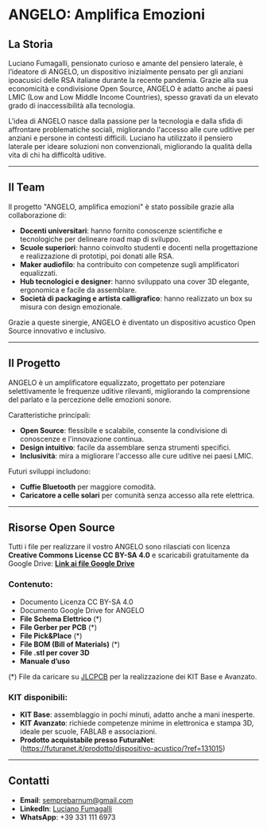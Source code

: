 # ANGELO: Amplifica Emozioni

## La Storia
Luciano Fumagalli, pensionato curioso e amante del pensiero laterale, è l’ideatore di ANGELO, un dispositivo inizialmente pensato per gli anziani ipoacusici delle RSA italiane durante la recente pandemia. Grazie alla sua economicità e condivisione Open Source, ANGELO è adatto anche ai paesi LMIC (Low and Low Middle Income Countries), spesso gravati da un elevato grado di inaccessibilità alla tecnologia.

L'idea di ANGELO nasce dalla passione per la tecnologia e dalla sfida di affrontare problematiche sociali, migliorando l'accesso alle cure uditive per anziani e persone in contesti difficili. Luciano ha utilizzato il pensiero laterale per ideare soluzioni non convenzionali, migliorando la qualità della vita di chi ha difficoltà uditive.

---

## Il Team
Il progetto "ANGELO, amplifica emozioni" è stato possibile grazie alla collaborazione di:
- **Docenti universitari**: hanno fornito conoscenze scientifiche e tecnologiche per delineare road map di sviluppo.
- **Scuole superiori**: hanno coinvolto studenti e docenti nella progettazione e realizzazione di prototipi, poi donati alle RSA.
- **Maker audiofilo**: ha contribuito con competenze sugli amplificatori equalizzati.
- **Hub tecnologici e designer**: hanno sviluppato una cover 3D elegante, ergonomica e facile da assemblare.
- **Società di packaging e artista calligrafico**: hanno realizzato un box su misura con design emozionale.

Grazie a queste sinergie, ANGELO è diventato un dispositivo acustico Open Source innovativo e inclusivo.

---

## Il Progetto
ANGELO è un amplificatore equalizzato, progettato per potenziare selettivamente le frequenze uditive rilevanti, migliorando la comprensione del parlato e la percezione delle emozioni sonore.

Caratteristiche principali:
- **Open Source**: flessibile e scalabile, consente la condivisione di conoscenze e l'innovazione continua.
- **Design intuitivo**: facile da assemblare senza strumenti specifici.
- **Inclusività**: mira a migliorare l'accesso alle cure uditive nei paesi LMIC.

Futuri sviluppi includono:
- **Cuffie Bluetooth** per maggiore comodità.
- **Caricatore a celle solari** per comunità senza accesso alla rete elettrica.

---

## Risorse Open Source
Tutti i file per realizzare il vostro ANGELO sono rilasciati con licenza **Creative Commons License CC BY-SA 4.0** e scaricabili gratuitamente da Google Drive:
[**Link ai file Google Drive**](https://drive.google.com/drive/folders/1n9cpKRff9xY9v7kV2mCF5TEvL14Rmp0n?usp=drive_link)

### Contenuto:
- Documento Licenza CC BY-SA 4.0
- Documento Google Drive for ANGELO
- **File Schema Elettrico** (*)
- **File Gerber per PCB** (*)
- **File Pick&Place** (*)
- **File BOM (Bill of Materials)** (*)
- **File .stl per cover 3D**
- **Manuale d’uso**

(*) File da caricare su [JLCPCB](https://jlcpcb.com/) per la realizzazione dei KIT Base e Avanzato.

### KIT disponibili:
- **KIT Base**: assemblaggio in pochi minuti, adatto anche a mani inesperte.
- **KIT Avanzato**: richiede competenze minime in elettronica e stampa 3D, ideale per scuole, FABLAB e associazioni.
- **Prodotto acquistabile presso FuturaNet**: (https://futuranet.it/prodotto/dispositivo-acustico/?ref=131015)

---

## Contatti
- **Email**: semprebarnum@gmail.com
- **LinkedIn**: [Luciano Fumagalli](https://linkedin.com/in/luciano-fumagalli-a1a90487)
- **WhatsApp**: +39 331 111 6973
